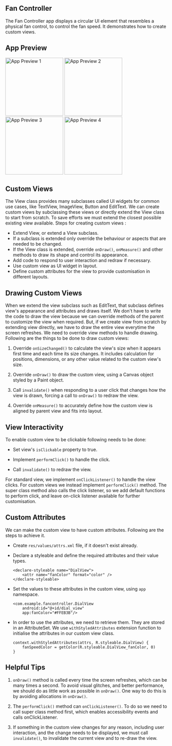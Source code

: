 ## Fan Controller ##

The Fan Controller app displays a circular UI element that resembles a physical fan control, to
control the fan speed. It demonstrates how to create custom views.

## App Preview ##

<img src="https://github.com/pawanharariya/Fan-Controller-View/assets/43620548/ad90b838-6b08-4b69-92d8-7fc1ca69e73a" width=180 alt="App Preview 1"/>
<img src="https://github.com/pawanharariya/Fan-Controller-View/assets/43620548/523b0cb6-695d-4216-a6a2-ff2b69cdabba" width=180 alt="App Preview 2"/>
<img src="https://github.com/pawanharariya/Fan-Controller-View/assets/43620548/a09f6401-bfa2-4a83-9c5a-fd9226ccf2de" width=180 alt="App Preview 3"/>
<img src="https://github.com/pawanharariya/Fan-Controller-View/assets/43620548/4e4c3b49-c9ea-445b-be39-72af9fac7600" width=180 alt="App Preview 4"/>

## Custom Views ##

The View class provides many subclasses called UI widgets for common use cases, like TextView,
ImageView, Button and EditText. We can create custom views by subclassing these views or directly
extend the View class to start from scratch. To save efforts we must extend the closest possible
existing view available. Steps for creating custom views :

- Extend View, or extend a View subclass.
- If a subclass is extended only override the behaviour or aspects that are needed to be changed.
- If the View class is extended, override `onDraw()`, `onMeasure()` and other methods to draw its
  shape and control its appearance.
- Add code to respond to user interaction and redraw if necessary.
- Use custom view as UI widget in layout.
- Define custom attributes for the view to provide customisation in different layouts.

## Drawing Custom Views ##

When we extend the view subclass such as EditText, that subclass defines view's appearance and
attributes and draws itself. We don't have to write the code to draw the view because we can
override methods of the parent to customize the view when required. But, if we create view from
scratch by extending view directly, we have to draw the entire view everytime the screen refreshes.
We need to override view methods to handle drawing. Following are the things to be done to draw
custom views:

1. Override `onSizeChanged()` to calculate the view's size when it appears first time and each time
   its size changes. It includes calculation for positions, dimensions, or any other value related
   to the custom view's size.

2. Override `onDraw()` to draw the custom view, using a Canvas object styled by a Paint object.

3. Call `invalidate()` when responding to a user click that changes how the view is drawn, forcing a
   call to `onDraw()` to redraw the view.

4. Override `onMeasure()` to accurately define how the custom view is aligned by parent view and
   fits into layout.

## View Interactivity ##

To enable custom view to be clickable following needs to be done:

- Set view's `isClickable` property to true.

- Implement `performClick()` to handle the click.

- Call `invalidate()` to redraw the view.

For standard view, we implement `onClickListener()` to handle the view clicks. For custom views we
instead implement `performClick()` method. The super class method also calls the click listener, so
we add default functions to perform click, and leave on-click listener available for further
customisation.

## Custom Attributes ##

We can make the custom view to have custom attributes. Following are the steps to achieve it.

- Create `res/values/attrs.xml` file, if it doesn't exist already.
- Declare a styleable and define the required attributes and their value types.
    ```
    <declare-styleable name="DialView">
        <attr name="fanColor" format="color" />
    </declare-styleable>
    ```

- Set the values to these attributes in the custom view, using `app` namespace.
    ```
    <com.example.fancontroller.DialView
        android:id="@+id/dial_view"
        app:fanColor="#FFEB3B"/>
    ```

- In order to use the attributes, we need to retrieve them. They are stored in an AttributeSet. We
  use `withStyledAttributes` extension function to initialise the attributes in our custom view
  class.
    ```
    context.withStyledAttributes(attrs, R.styleable.DialView) {
        fanSpeedColor = getColor(R.styleable.DialView_fanColor, 0)
    }
    ```

## Helpful Tips ##

1. `onDraw()` method is called every time the screen refreshes, which can be many times a second. To
   avoid visual glitches, and better performance, we should do as little work as possible
   in `onDraw()`. One way to do this is by avoiding allocations in `onDraw()`.

2. The `performClick()` method can `onClickListener()`. To do so we need to call super class method
   first, which enables accessibility events and calls onClickListener.

3. If something in the custom view changes for any reason, including user interaction, and the
   change needs to be displayed, we must call `invalidate()`, to invalidate the current view and to
   re-draw the view.
